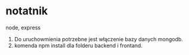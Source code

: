 # notatnik
node, express

1. Do uruchowmienia potrzebne jest włączenie bazy danych mongodb.
2. komenda npm install dla folderu backend i frontand.
